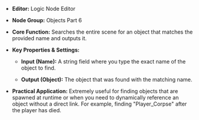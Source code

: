 - **Editor:** Logic Node Editor
    
- **Node Group:** Objects Part 6
    
- **Core Function:** Searches the entire scene for an object that matches the provided name and outputs it.
    
- **Key Properties & Settings:**
    
    - **Input (Name):** A string field where you type the exact name of the object to find.
        
    - **Output (Object):** The object that was found with the matching name.
        
- **Practical Application:** Extremely useful for finding objects that are spawned at runtime or when you need to dynamically reference an object without a direct link. For example, finding "Player_Corpse" after the player has died.